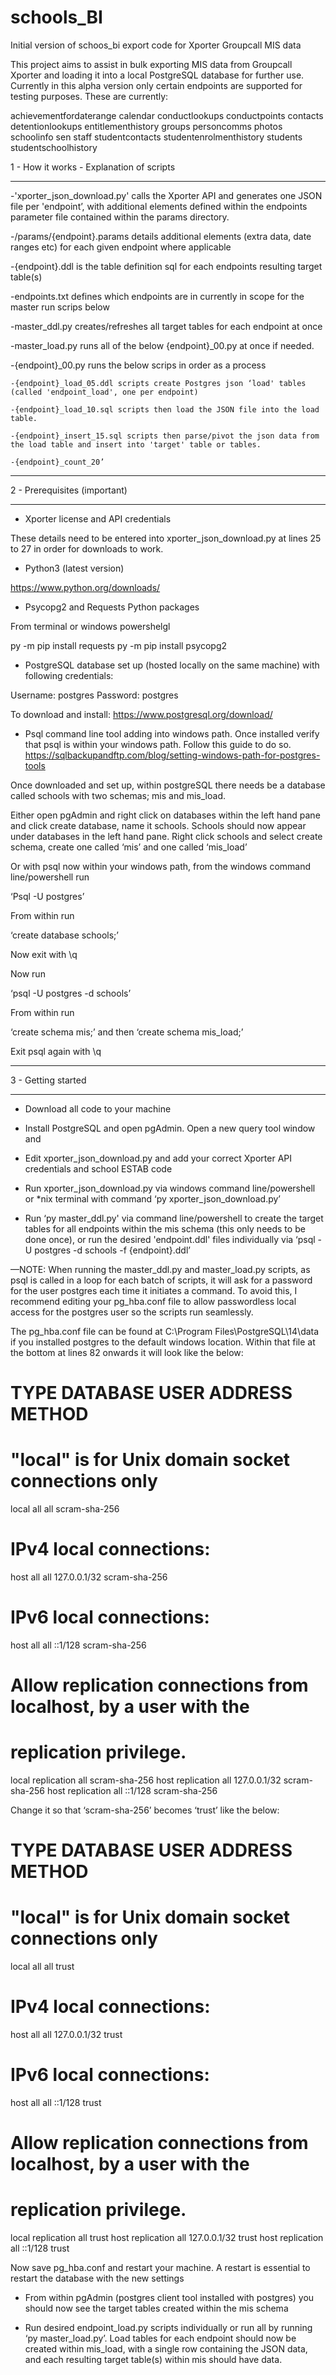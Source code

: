 # schools_BI
Initial version of schoos_bi export code for Xporter Groupcall MIS data


This project aims to assist in bulk exporting MIS data from Groupcall Xporter and loading it into a local PostgreSQL database for further use. Currently in this alpha version only certain endpoints are supported for testing purposes. These are currently:

achievementfordaterange
calendar
conductlookups
conductpoints
contacts
detentionlookups
entitlementhistory
groups
personcomms
photos
schoolinfo
sen
staff
studentcontacts
studentenrolmenthistory
students
studentschoolhistory



1 - How it works - Explanation of scripts
____________________________________________________________________________________

-'xporter_json_download.py' calls the Xporter API and generates one JSON file per 'endpoint’, with additional elements defined within the endpoints parameter file contained within the params directory. 

-/params/{endpoint}.params details additional elements (extra data, date ranges etc) for each given endpoint where applicable

-{endpoint}.ddl is the table definition sql for each endpoints resulting target table(s)

-endpoints.txt defines which endpoints are in currently in scope for the master run scrips below

-master_ddl.py creates/refreshes all target tables for each endpoint at once

-master_load.py runs all of the below {endpoint}_00.py at once if needed.

-{endpoint}_00.py runs the below scrips in order as a process

	-{endpoint}_load_05.ddl scripts create Postgres json ‘load' tables (called 'endpoint_load', one per endpoint)

	-{endpoint}_load_10.sql scripts then load the JSON file into the load table. 

	-{endpoint}_insert_15.sql scripts then parse/pivot the json data from the load table and insert into 'target' table or tables. 

	-{endpoint}_count_20’ 


____________________________________________________________________________________

2 - Prerequisites (important)
____________________________________________________________________________________

- Xporter license and API credentials

These details need to be entered into xporter_json_download.py at lines 25 to 27 in order for downloads to work. 

- Python3 (latest version)

https://www.python.org/downloads/ 

- Psycopg2 and Requests Python packages

From terminal or windows powershelgl

py -m pip install requests
py -m pip install psycopg2

- PostgreSQL database set up (hosted locally on the same machine) with following credentials:

Username: postgres
Password: postgres

To download and install: https://www.postgresql.org/download/ 

- Psql command line tool adding into windows path. Once installed verify that psql is within your windows path. Follow this guide to do so. https://sqlbackupandftp.com/blog/setting-windows-path-for-postgres-tools 

Once downloaded and set up, within postgreSQL there needs be a database called schools with two schemas; mis and mis_load.

Either open pgAdmin and right click on databases within the left hand pane and click create database, name it schools. Schools should now appear under databases in the left hand pane. Right click schools and select create schema, create one called ‘mis’ and one called ‘mis_load’

Or with psql now within your windows path, from the windows command line/powershell run

‘Psql -U postgres’ 

From within run 

‘create database schools;’

Now exit with \q

Now run

‘psql -U postgres -d schools’

From within run

‘create schema mis;’ and then ‘create schema mis_load;’

Exit psql again with \q
____________________________________________________________________________________

3 - Getting started
____________________________________________________________________________________

- Download all code to your machine 

- Install PostgreSQL and open pgAdmin. Open a new query tool window and 

- Edit xporter_json_download.py and add your correct Xporter API credentials and school ESTAB code

- Run xporter_json_download.py via windows command line/powershell or *nix terminal with command ‘py xporter_json_download.py’

- Run ‘py master_ddl.py' via command line/powershell to create the target tables for all endpoints within the mis schema (this only needs to be done once), or run the desired 'endpoint.ddl' files individually via ‘psql -U postgres -d schools -f {endpoint}.ddl’

—NOTE: When running the master_ddl.py and master_load.py scripts, as psql is called in a loop for each batch of scripts, it will ask for a password for the user postgres each time it initiates a command. To avoid this, I recommend editing your pg_hba.conf file to allow passwordless local access for the postgres user so the scripts run seamlessly.

The pg_hba.conf file can be found at C:\Program Files\PostgreSQL\14\data if you installed postgres to the default windows location. Within that file at the bottom at lines 82 onwards it will look like the below:

# TYPE  DATABASE        USER            ADDRESS                 METHOD

# "local" is for Unix domain socket connections only
local   all             all                                     scram-sha-256
# IPv4 local connections:
host    all             all             127.0.0.1/32            scram-sha-256
# IPv6 local connections:
host    all             all             ::1/128                 scram-sha-256
# Allow replication connections from localhost, by a user with the
# replication privilege.
local   replication     all                                     scram-sha-256
host    replication     all             127.0.0.1/32            scram-sha-256
host    replication     all             ::1/128                 scram-sha-256

Change it so that ‘scram-sha-256’ becomes ‘trust’ like the below:

# TYPE  DATABASE        USER            ADDRESS                 METHOD

# "local" is for Unix domain socket connections only
local   all             all                                     trust
# IPv4 local connections:
host    all             all             127.0.0.1/32            trust
# IPv6 local connections:
host    all             all             ::1/128                 trust
# Allow replication connections from localhost, by a user with the
# replication privilege.
local   replication     all                                     trust
host    replication     all             127.0.0.1/32            trust
host    replication     all             ::1/128                 trust

Now save pg_hba.conf and restart your machine. A restart is essential to restart the database with the new settings

- From within pgAdmin (postgres client tool installed with postgres) you should now see the target tables created within the mis schema 

- Run desired endpoint_load.py scripts individually or run all by running ‘py master_load.py’. Load tables for each endpoint should now be created within mis_load, with a single row containing the JSON data, and each resulting target table(s) within mis should have data. 
